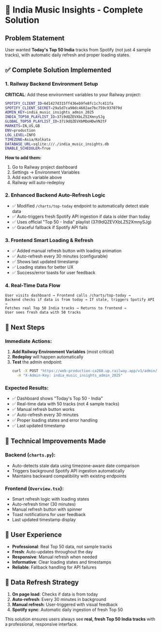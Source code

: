 # 🎵 India Music Insights - Complete Solution

## Problem Statement
User wanted **Today's Top 50 India** tracks from Spotify (not just 4 sample tracks), with automatic daily refresh and proper loading states.

## ✅ Complete Solution Implemented

### 1. **Railway Backend Environment Setup**
**CRITICAL**: Add these environment variables to your Railway project:

```bash
SPOTIFY_CLIENT_ID=6d1427d315ff436eb9fe8fc1c7c411fa
SPOTIFY_CLIENT_SECRET=29a5d7ca90dc4602ae7bc759c937079d
ADMIN_KEY=india_music_insights_admin_2025
INDIA_TOP50_PLAYLIST_ID=37i9dQZEVXbLZ52XmnySJg
GLOBAL_TOP50_PLAYLIST_ID=37i9dQZEVXbMDoHDwVN2tF
MARKETS=IN,US,GB
ENV=production
LOG_LEVEL=INFO
TIMEZONE=Asia/Kolkata
DATABASE_URL=sqlite:///./india_music_insights.db
ENABLE_SCHEDULER=True
```

**How to add them:**
1. Go to Railway project dashboard
2. Settings → Environment Variables
3. Add each variable above
4. Railway will auto-redeploy

### 2. **Enhanced Backend Auto-Refresh Logic**
- ✅ Modified `/charts/top-today` endpoint to automatically detect stale data
- ✅ Auto-triggers fresh Spotify API ingestion if data is older than today
- ✅ Uses official "Top 50 - India" playlist (37i9dQZEVXbLZ52XmnySJg)
- ✅ Graceful fallback if Spotify API fails

### 3. **Frontend Smart Loading & Refresh**
- ✅ Added manual refresh button with loading animation
- ✅ Auto-refresh every 30 minutes (configurable)
- ✅ Shows last updated timestamp
- ✅ Loading states for better UX
- ✅ Success/error toasts for user feedback

### 4. **Real-Time Data Flow**
```
User visits dashboard → Frontend calls /charts/top-today → 
Backend checks if data is from today → If stale, triggers Spotify API → 
Fetches real Top 50 India tracks → Returns to frontend → 
User sees fresh data with 50 tracks
```

## 🚀 Next Steps

### Immediate Actions:
1. **Add Railway Environment Variables** (most critical)
2. **Redeploy** will happen automatically
3. **Test** the admin endpoint:
   ```bash
   curl -X POST "https://web-production-ca268.up.railway.app/v1/admin/ingest/run?market=IN" \
     -H "X-Admin-Key: india_music_insights_admin_2025"
   ```

### Expected Results:
- ✅ Dashboard shows "Today's Top 50 - India" 
- ✅ Real-time data with 50 tracks (not 4 sample tracks)
- ✅ Manual refresh button works
- ✅ Auto-refresh every 30 minutes
- ✅ Proper loading states and error handling
- ✅ Last updated timestamp

## 🔧 Technical Improvements Made

### Backend (`charts.py`):
- Auto-detects stale data using timezone-aware date comparison
- Triggers background Spotify API ingestion automatically
- Maintains backward compatibility with existing endpoints

### Frontend (`Overview.tsx`):
- Smart refresh logic with loading states
- Auto-refresh timer (30 minutes)
- Manual refresh button with spinner
- Toast notifications for user feedback
- Last updated timestamp display

## 🎯 User Experience
- **Professional**: Real Top 50 data, not sample tracks
- **Fresh**: Auto-updates throughout the day
- **Responsive**: Manual refresh when needed  
- **Informative**: Clear loading states and timestamps
- **Reliable**: Fallback handling for API failures

## 🔄 Data Refresh Strategy
1. **On page load**: Checks if data is from today
2. **Auto-refresh**: Every 30 minutes in background
3. **Manual refresh**: User-triggered with visual feedback
4. **Spotify sync**: Automatic daily ingestion of fresh Top 50

This solution ensures users always see **real, fresh Top 50 India tracks** with a professional, responsive interface.
